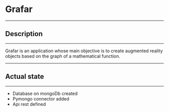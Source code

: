 # Grafar
***
## Description
***
Grafar is an application whose main objective is to 
create augmented reality objects based on the graph 
of a mathematical function.
***
## Actual state
***
* Database on mongoDb created
* Pymongo connector added
* Api rest defined

 
 